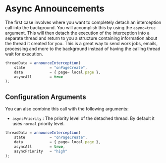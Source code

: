 # Async Announcements

The first case involves where you want to completely detach an interception call into the background. You will accomplish this by using the `async=true` argument. This will then detach the execution of the interception into a separate thread and return to you a structure containing information about the thread it created for you. This is a great way to send work jobs, emails, processing and more to the background instead of having the calling thread wait for execution.

```javascript
threadData = announceInterception(
    state           = "onPageCreate", 
    data            = { page= local.page }, 
    asyncAll        = true
);
```

## Configuration Arguments

You can also combine this call with the following arguments:

* `asyncPriority` : The priority level of the detached thread. By default it uses `normal` priority level.

```javascript
threadData = announceInterception(
    state           = "onPageCreate", 
    data            = { page= local.page }, 
    asyncAll        = true,
    asyncPriority   = "high"
);
```

